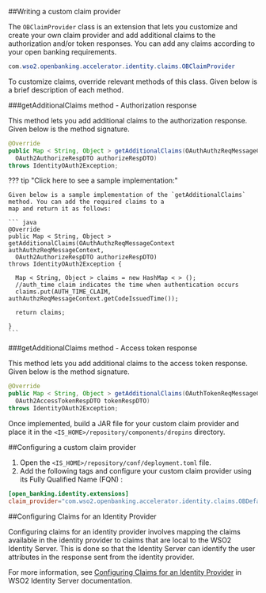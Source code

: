 ##Writing a custom claim provider

The `OBClaimProvider` class is an extension that lets you customize and create your own claim provider and add 
additional claims to the authorization and/or token responses. You can add any claims according to your open banking 
requirements. 

``` java
com.wso2.openbanking.accelerator.identity.claims.OBClaimProvider
```

To customize claims, override relevant methods of this class. Given below is a brief description of each method.

###getAdditionalClaims method - Authorization response

This method lets you add additional claims to the authorization response. Given below is the method signature.

``` java
@Override
public Map < String, Object > getAdditionalClaims(OAuthAuthzReqMessageContext authAuthzReqMessageContext,
  OAuth2AuthorizeRespDTO authorizeRespDTO)
throws IdentityOAuth2Exception;
```

??? tip "Click here to see a sample implementation:"

    Given below is a sample implementation of the `getAdditionalClaims` method. You can add the required claims to a 
    map and return it as follows:
    
    ``` java
    @Override
    public Map < String, Object > getAdditionalClaims(OAuthAuthzReqMessageContext authAuthzReqMessageContext,
      OAuth2AuthorizeRespDTO authorizeRespDTO)
    throws IdentityOAuth2Exception {
    
      Map < String, Object > claims = new HashMap < > ();
      //auth_time claim indicates the time when authentication occurs
      claims.put(AUTH_TIME_CLAIM, authAuthzReqMessageContext.getCodeIssuedTime());
    
      return claims;
    
    }
    ```

###getAdditionalClaims method - Access token response

This method lets you add additional claims to the access token response. Given below is the method signature.

``` java
@Override
public Map < String, Object > getAdditionalClaims(OAuthTokenReqMessageContext tokenReqMessageContext,
  OAuth2AccessTokenRespDTO tokenRespDTO)
throws IdentityOAuth2Exception;
```

Once implemented, build a JAR file for your custom claim provider and place it in the 
`<IS_HOME>/repository/components/dropins` directory. 

##Configuring a custom claim provider

1. Open the `<IS_HOME>/repository/conf/deployment.toml` file.
2. Add the following tags and configure your custom claim provider using its Fully Qualified Name (FQN) :

``` toml
[open_banking.identity.extensions]
claim_provider="com.wso2.openbanking.accelerator.identity.claims.OBDefaultClaimProvider"
```

##Configuring Claims for an Identity Provider

Configuring claims for an identity provider involves mapping the claims available in the identity provider to claims 
that are local to the WSO2 Identity Server. This is done so that the Identity Server can identify the user attributes 
in the response sent from the identity provider. 

For more information, see [Configuring Claims for an Identity Provider](https://is.docs.wso2.com/en/5.9.0/learn/configuring-claims-for-an-identity-provider/#configuring-claims-for-an-identity-provider) 
in WSO2 Identity Server documentation.
